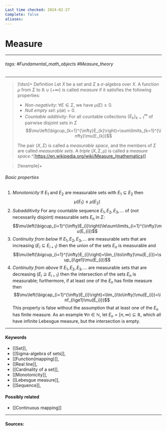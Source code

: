 ```yaml
---
Last time checked: 2024-02-27
Complete: false
aliases:
---
```

# Measure
***
###### tags: #Fundamental_math_objects #Measure_theory 
***
>[!dsn]+ Definition
>Let $X$ be a set and $\Sigma$ a $\sigma$-algebra over $X$. A function $\mu$ from $\Sigma$ to $\mathbb{R}\cup\{+\infty\}$ is called *measure* if it satisfies the following properties:
>- *Non-negativity*: $\forall E\in\Sigma$, we have $\mu(E)\ge0$.
>- *Null empty set*: $\mu(\emptyset)=0$.
>- *Countable additivity*: For all countable collections $\{E_{k}\}_{k=1}^{\infty}$ of pairwise disjoint sets in $\Sigma$
>  $$\mu\left(\bigcup_{k=1}^{\infty}E_{k}\right)=\sum\limits_{k=1}^{\infty}\mu(E_{k})$$
>
>The pair $(X,\Sigma)$ is called a *measurable space*, and the members of $\Sigma$ are called *measurable sets*. A *triple* $(X,\Sigma,\mu)$ is called a *measure space*.^[https://en.wikipedia.org/wiki/Measure_(mathematics)]

>[!example]+
> 
###### Basic properties
1. *Monotonicity*
   If $E_{1}$ and $E_{2}$ are measurable sets with $E_{1}\subseteq E_{2}$ then
   $$\mu(E_{1})\le\mu(E_{2})$$
2. *Subadditivity*
   For any countable sequence $E_{1},E_{2},E_{3},\dots$ of (not necessarily disjoint) measurable sets $E_{n}$ in $\Sigma$:
   $$\mu\left(\bigcup_{i=1}^{\infty}E_{i}\right)\le\sum\limits_{i=1}^{\infty}\mu(E_{i})$$
3. *Continuity from below*
   If $E_{1},E_{2},E_{3},\dots$ are measurable sets that are increasing ($E_{i}\subseteq E_{i+1}$) then the union of the sets $E_{n}$ is measurable and
   $$\mu\left(\bigcup_{i=1}^{\infty}E_{i}\right)=\lim_{i\to\infty}\mu(E_{i})=\sup_{i\ge1}\mu(E_{i})$$
4. *Continuity from above*
   If $E_{1},E_{2},E_{3},\dots$ are measurable sets that are decreasing ($E_{i}\supseteq E_{i+1}$) then the intersection of the sets $E_{n}$ is measurable; furthermore, if at least one of the $E_{n}$ has finite measure then $$\mu\left(\bigcap_{i=1}^{\infty}E_{i}\right)=\lim_{i\to\infty}\mu(E_{i})=\inf_{i\ge1}\mu(E_{i})$$
   This property is false without the assumption that at least one of the $E_{n}$ has finite measure. As an example $\forall n\in\mathbb{N}$, let $E_{n}=[n,\infty)\subseteq\mathbb{R}$, which all have infinite Lebesgue measure, but the intersection is empty.
***
#### Keywords
- [[Set]],
- [[Sigma-algebra of sets]],
- [[Function(mapping)]],
- [[Real line]],
- [[Cardinality of a set]],
- [[Monotonicity]],
- [[Lebesgue measure]],
- [[Sequence]],
#### Possibly related
- [[Continuous mapping]]
***
#### Sources: